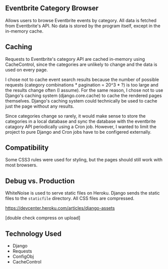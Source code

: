 ## Eventbrite Category Browser
Allows users to browse Eventbrite events by category. All data is fetched from Eventbrite's API. No data is stored by the program itself, except in the in-memory cache.

## Caching
Requests to Eventbrite's category API are cached in-memory using CacheControl, since the categories are unlikely to change and the data is used on every page.

I chose not to cache event search results because the number of possible requests (category combinations * pagination = 20^3 * ?) is too large and the results change often (I assume). For the same reason, I chose not to use Django's caching system (django.core.cache) to cache the rendered pages themselves. Django's caching system could technically be used to cache just the page without any results.

Since categories change so rarely, it would make sense to store the categories in a local database and sync the database with the eventbrite catagory API periodically using a Cron job. However, I wanted to limit the project to pure Django and Cron jobs have to be configered externally.

## Compatibility
Some CSS3 rules were used for styling, but the pages should still work with most browsers.

## Debug vs. Production
WhiteNoise is used to serve static files on Heroku. Django sends the static files to the `staticfile` directory. All CSS files are compressed.

https://devcenter.heroku.com/articles/django-assets

[double check compress on upload]

## Technology Used
- Django
- Requests
- ConfigObj
- CacheControl